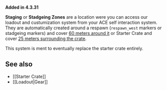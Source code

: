 **Added in 4.3.31**
 
**Staging** or **Stadgeing Zones** are a location were you can access our loadout and custumization system from your ACE self interaction system. They are automatically created around a respawn (`respawn_west` markers or stadgeing markers) and cover [60 meters around it](https://github.com/7Cav/cScripts/blob/master/cScripts/CavFnc/functions/init/fn_initStaging.sqf#L36) or Starter Crate and cover [25 meters surrounding the crate](https://github.com/7Cav/cScripts/blob/master/cScripts/CavFnc/functions/logistics/fn_doStarterCrate.sqf#L99).

This system is ment to eventually replace the starter crate entirely.

## See also
- [[Starter Crate]]
- [[Loadout|Gear]]